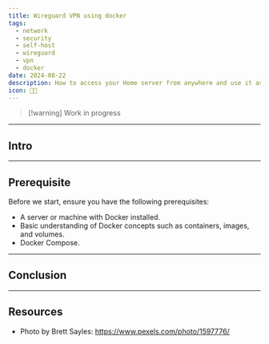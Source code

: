 ```yaml
---
title: Wireguard VPN using docker
tags:
  - network
  - security
  - self-host
  - wireguard
  - vpn
  - docker
date: 2024-08-22
description: How to access your Home server from anywhere and use it as a VPN to surf in Internet
icon: 👨‍💻
---
```

> [!warning] Work in progress

---
## Intro

---
## Prerequisite

Before we start, ensure you have the following prerequisites:

- A server or machine with Docker installed.
- Basic understanding of Docker concepts such as containers, images, and volumes.
- Docker Compose.

---
## Conclusion

---
## Resources

- Photo by Brett Sayles: https://www.pexels.com/photo/1597776/
